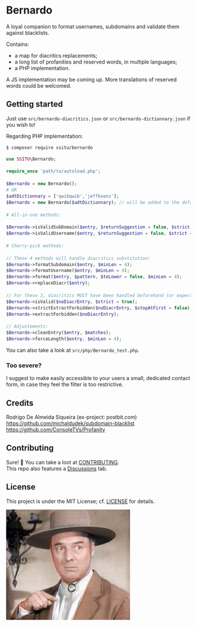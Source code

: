 # Bernardo

A loyal companion to format usernames, subdomains and validate them against blacklists.  

Contains:

- a map for diacritics replacements;
- a long list of profanities and reserved words, in multiple languages;
- a PHP implementation.

A JS implementation may be coming up.
More translations of reserved words could be welcomed.

## Getting started

Just use `src/bernardo-diacritics.json` or `src/bernardo-dictionnary.json` if you wish to!

Regarding PHP implementation:

```bash
$ composer require ssitu/bernardo
```

```php
use SSITU\Bernardo;

require_once 'path/to/autoload.php';

$Bernardo = new Bernardo();
# OR
$adtDictionnary = ['qwibqwib','jeffkoons'];
$Bernardo = new Bernardo($adtDictionnary); // will be added to the default one

# All-in-one methods:

$Bernardo->isValidSubDomain($entry, $returnSuggestion = false, $strict = true, $minLen = 4);
$Bernardo->isValidUsername($entry, $returnSuggestion = false, $strict = true, $minLen = 4);

# Cherry-pick methods:

// These 4 methods will handle diacritics substitution:
$Bernardo->formatSubdomain($entry, $minLen = 4);
$Bernardo->formatUsername($entry, $minLen = 4);
$Bernardo->format($entry, $pattern, $toLower = false, $minLen = 4);
$Bernardo->replaceDiacr($entry);

// For these 3, diacritics MUST have been handled beforehand (or expect possibly wrong returns):
$Bernardo->isValid($noDiacrEntry, $strict = true);
$Bernardo->strictExtractForbidden($noDiacrEntry, $stopAtFirst = false);
$Bernardo->extractForbidden($noDiacrEntry);

// Adjustements:
$Bernardo->cleanEntry($entry, $matches);
$Bernardo->forceLength($entry, $minLen = 4);
```

You can also take a look at `src/php/Bernardo_test.php`.

### Too severe?

I suggest to make easily accessible to your users a small, dedicated contact form, in case they feel the filter is too restrictive.

## Credits

Rodrigo De Almeida Siqueira (ex-project: postbit.com) 
https://github.com/michaldudek/subdomain-blacklist
https://github.com/ConsoleTVs/Profanity

## Contributing

Sure! :raised_hands:
You can take a loot at [CONTRIBUTING](CONTRIBUTING.md).  
This repo also features a [Discussions](https://github.com/I-is-as-I-does/Jack/discussions) tab.

## License

This project is under the MIT License; cf. [LICENSE](LICENSE) for details.

![Gene Sheldon in the role of Bernardo](Bernardo.jpg)
